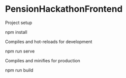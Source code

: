 # PensionHackathonFrontend
Project setup

npm install

Compiles and hot-reloads for development

npm run serve

Compiles and minifies for production

npm run build

